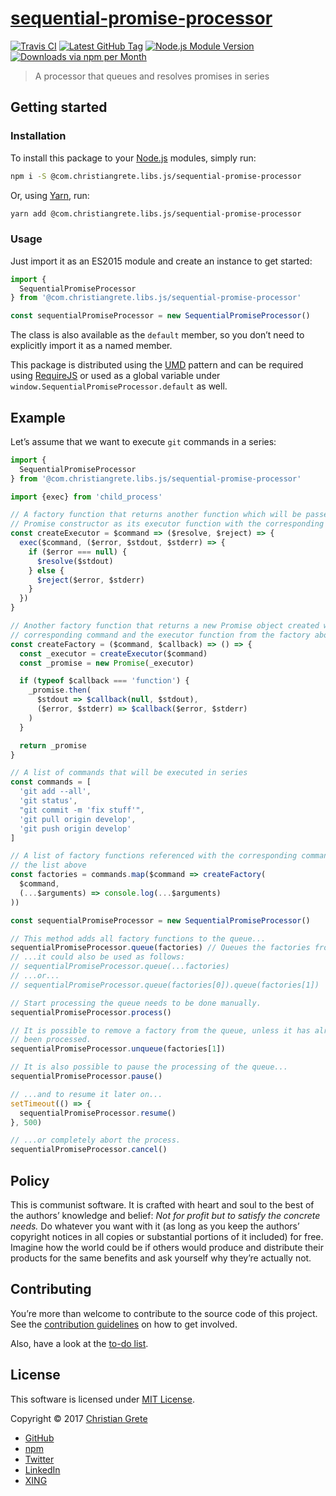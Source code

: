 # [sequential-promise-processor][github-url]

[![Travis CI][shield-travis-ci]][travis-ci-url]
[![Latest GitHub Tag][shield-github-tag]][github-tags-url]
[![Node.js Module Version][shield-npm-version]][npm-url]
[![Downloads via npm per Month][shield-npm-downloads]][npm-url]

> A processor that queues and resolves promises in series

## Getting started

### Installation

To install this package to your [Node.js](https://nodejs.org) modules, simply run:
```sh
npm i -S @com.christiangrete.libs.js/sequential-promise-processor
```
Or, using [Yarn](https://yarnpkg.com), run:
```sh
yarn add @com.christiangrete.libs.js/sequential-promise-processor
```

### Usage

Just import it as an ES2015 module and create an instance to get started:
```js
import {
  SequentialPromiseProcessor
} from '@com.christiangrete.libs.js/sequential-promise-processor'

const sequentialPromiseProcessor = new SequentialPromiseProcessor()
```
The class is also available as the `default` member, so you don’t need to explicitly import it as a named member.

This package is distributed using the [UMD](https://github.com/umdjs/umd) pattern and can be required using [RequireJS](http://requirejs.org) or used as a global variable under `window.SequentialPromiseProcessor.default` as well.

## Example

Let’s assume that we want to execute `git` commands in a series:
```js
import {
  SequentialPromiseProcessor
} from '@com.christiangrete.libs.js/sequential-promise-processor'

import {exec} from 'child_process'

// A factory function that returns another function which will be passed to the
// Promise constructor as its executor function with the corresponding command
const createExecutor = $command => ($resolve, $reject) => {
  exec($command, ($error, $stdout, $stderr) => {
    if ($error === null) {
      $resolve($stdout)
    } else {
      $reject($error, $stderr)
    }
  })
}

// Another factory function that returns a new Promise object created with the
// corresponding command and the executor function from the factory above
const createFactory = ($command, $callback) => () => {
  const _executor = createExecutor($command)
  const _promise = new Promise(_executor)

  if (typeof $callback === 'function') {
    _promise.then(
      $stdout => $callback(null, $stdout),
      ($error, $stderr) => $callback($error, $stderr)
    )
  }

  return _promise
}

// A list of commands that will be executed in series
const commands = [
  'git add --all',
  'git status',
  "git commit -m 'fix stuff'",
  'git pull origin develop',
  'git push origin develop'
]

// A list of factory functions referenced with the corresponding command from
// the list above
const factories = commands.map($command => createFactory(
  $command,
  (...$arguments) => console.log(...$arguments)
))

const sequentialPromiseProcessor = new SequentialPromiseProcessor()

// This method adds all factory functions to the queue...
sequentialPromiseProcessor.queue(factories) // Queues the factories from above
// ...it could also be used as follows:
// sequentialPromiseProcessor.queue(...factories)
// ...or...
// sequentialPromiseProcessor.queue(factories[0]).queue(factories[1])

// Start processing the queue needs to be done manually.
sequentialPromiseProcessor.process()

// It is possible to remove a factory from the queue, unless it has already
// been processed.
sequentialPromiseProcessor.unqueue(factories[1])

// It is also possible to pause the processing of the queue...
sequentialPromiseProcessor.pause()

// ...and to resume it later on...
setTimeout(() => {
  sequentialPromiseProcessor.resume()
}, 500)

// ...or completely abort the process.
sequentialPromiseProcessor.cancel()
```

## Policy

This is communist software. It is crafted with heart and soul to the best of the authors’ knowledge and belief: _Not for profit but to satisfy the concrete needs._ Do whatever you want with it (as long as you keep the authors’ copyright notices in all copies or substantial portions of it included) for free. Imagine how the world could be if others would produce and distribute their products for the same benefits and ask yourself why they’re actually not.

## Contributing

You’re more than welcome to contribute to the source code of this project. See the [contribution guidelines](CONTRIBUTING.md) on how to get involved.

Also, have a look at the [to-do list](TODO.md).

## License

This software is licensed under [MIT License](LICENSE.md).

Copyright © 2017 [Christian Grete](https://christiangrete.com)
- [GitHub](https://github.com/ChristianGrete)
- [npm](https://www.npmjs.com/~christiangrete)
- [Twitter](https://twitter.com/ChristianGrete)
- [LinkedIn](https://www.linkedin.com/in/ChristianGrete)
- [XING](https://www.xing.com/profile/Christian_Grete2)

[github-tags-url]: https://github.com/ChristianGrete/sequential-promise-processor/tags
[github-url]: https://github.com/ChristianGrete/sequential-promise-processor
[npm-url]: https://www.npmjs.com/package/@com.christiangrete.libs.js/sequential-promise-processor
[shield-github-tag]: https://img.shields.io/github/tag/ChristianGrete/sequential-promise-processor.svg
[shield-npm-downloads]: https://img.shields.io/npm/dm/@com.christiangrete.libs.js/sequential-promise-processor.svg
[shield-npm-version]: https://img.shields.io/npm/v/@com.christiangrete.libs.js/sequential-promise-processor.svg
[shield-travis-ci]: https://img.shields.io/travis/ChristianGrete/sequential-promise-processor.svg
[travis-ci-url]: https://travis-ci.org/ChristianGrete/sequential-promise-processor
